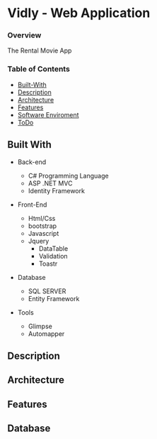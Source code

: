 

# Vidly - Web Application
### Overview
The Rental Movie App 
### Table of Contents
- [Built-With](#built-with)
- [Description](#Description)
- [Architecture](#Architecture)
- [Features](#Features)
- [Software Enviroment](#Software-Enviroment)
- [ToDo](#TODO-List)

## Built With
- Back-end
  - C# Programming Language
  - ASP .NET MVC
  - Identity Framework

- Front-End
  - Html/Css
  - bootstrap
  - Javascript
  - Jquery
    - DataTable
    - Validation
    - Toastr

- Database
  - SQL SERVER
  - Entity Framework
 
- Tools 
  - Glimpse
  - Automapper

## Description

## Architecture

## Features

## Database
